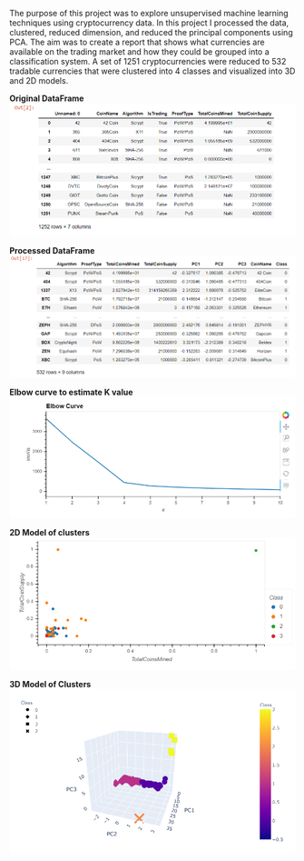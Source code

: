 The purpose of this project was to explore unsupervised machine learning techniques using cryptocurrency data.  In this project I processed the data, clustered, reduced dimension, and reduced the principal components using PCA.  The aim was to create a report that shows what currencies are available on the trading market and how they could be grouped into a classification system.  A set of 1251 cryptocurrencies were reduced to 532 tradable currencies that were clustered into 4 classes and visualized into 3D and 2D models.

**Original DataFrame**
![dataframe.PNG](https://github.com/Alawler12/Cryptocurrencies/blob/main/screenshots/dataframe.PNG)

**Processed DataFrame**
![filtered.PNG](https://github.com/Alawler12/Cryptocurrencies/blob/main/screenshots/filtered.PNG)

**Elbow curve to estimate K value**
![elbow.PNG](https://github.com/Alawler12/Cryptocurrencies/blob/main/screenshots/elbow.PNG)

**2D Model of clusters**
![2d.PNG](https://github.com/Alawler12/Cryptocurrencies/blob/main/screenshots/2d.PNG)

**3D Model of Clusters**
![3d.PNG](https://github.com/Alawler12/Cryptocurrencies/blob/main/screenshots/3d.PNG)
